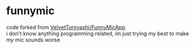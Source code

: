 # funnymic
code forked from [VelvetToroyashi/FunnyMicApp](https://github.com/VelvetToroyashi/FunnyMicApp)  
i don't know anything programming related, im just trying my best to make my mic sounds worse
